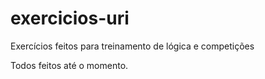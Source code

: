 # exercicios-uri
Exercícios feitos para treinamento de lógica e competições

Todos feitos até o momento. 
